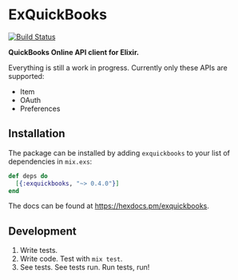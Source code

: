 # ExQuickBooks

[![Build Status][semaphore-badge]][semaphore]

**QuickBooks Online API client for Elixir.**

Everything is still a work in progress. Currently only these APIs are supported:

- Item
- OAuth
- Preferences

## Installation

The package can be installed by adding `exquickbooks` to your list of
dependencies in `mix.exs`:

```elixir
def deps do
  [{:exquickbooks, "~> 0.4.0"}]
end
```

The docs can be found at <https://hexdocs.pm/exquickbooks>.

## Development

1. Write tests.
2. Write code. Test with `mix test`.
3. See tests. See tests run. Run tests, run!

[semaphore]: https://semaphoreci.com/boulevard/exquickbooks
[semaphore-badge]: https://semaphoreci.com/api/v1/projects/19242d95-e2d6-4ef1-9fd3-85108a098b94/1200409/badge.svg
